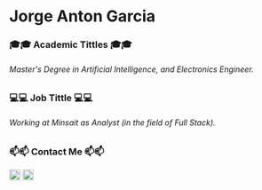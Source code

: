 # Jorge Anton Garcia

### 🎓🎓 __Academic Tittles__ 🎓🎓

###### Master's Degree in Artificial Intelligence, and Electronics Engineer.

### 💻💻 __Job Tittle__ 💻💻

###### Working at Minsait as Analyst (in the field of Full Stack).

### 📫📫 __Contact Me__ 📫📫

<a href="mailto:jantong@minsait.com" target="_blank"><img alt="alt_text" width="20px" heigth= "20px" src="https://i0.wp.com/technovally.com/wp-content/uploads/2018/04/Gmail-Logo.png?fit=1325%2C1325&ssl=1" /></a>   <a href="https://linkedin.com/in/jorge-antón-garcía-960027150" target="_blank"><img alt="alt_text" width="20px" heigth= "20px" src="https://www.keesingtechnologies.com/wp-content/uploads/2018/07/Linkedin-Icon.png" /></a>
